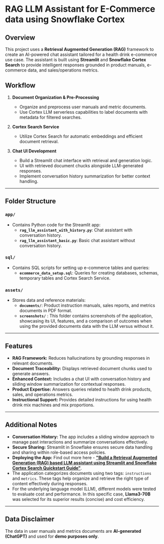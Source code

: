 # RAG LLM Assistant for E-Commerce data using Snowflake Cortex  

## Overview  
This project uses a **Retrieval Augmented Generation (RAG)** framework to create an AI-powered chat assistant tailored for a health drink e-commerce use case. The assistant is built using **Streamlit** and **Snowflake Cortex Search** to provide intelligent responses grounded in product manuals, e-commerce data, and sales/operations metrics.  

## Workflow  
1. **Document Organization & Pre-Processing**  
   - Organize and preprocess user manuals and metric documents.  
   - Use Cortex LLM serverless capabilities to label documents with metadata for filtered searches.  

2. **Cortex Search Service**  
   - Utilize Cortex Search for automatic embeddings and efficient document retrieval.  

3. **Chat UI Development**  
   - Build a Streamlit chat interface with retrieval and generation logic.  
   - UI with retrieved document chucks alongside LLM-generated responses.  
   - Implement conversation history summarization for better context handling.  

---

## Folder Structure  

### `app/`  
- Contains Python code for the Streamlit app:  
  - **`rag_llm_assistant_with_history.py`**: Chat assistant with conversation history.  
  - **`rag_llm_assistant_basic.py`**: Basic chat assistant without conversation history.  

### `sql/`  
- Contains SQL scripts for setting up e-commerce tables and queries:  
  - **`ecommerce_data_setup.sql`**: Queries for creating databases, schemas, temporary tables and Cortex Search Service.

### `assets/`  
- Stores data and reference materials:  
  - **`documents/`**: Product instruction manuals, sales reports, and metrics documents in PDF format.  
  - **`screenshots/`** : This folder contains screenshots of the application, showcasing its UI, features, and a comparison of outcomes when using the provided documents data with the LLM versus without it.

---
## Features  
- **RAG Framework:** Reduces hallucinations by grounding responses in relevant documents.  
- **Document Traceability:** Displays retrieved document chunks used to generate answers.  
- **Enhanced Context:** Includes a chat UI with conversation history and sliding window summarization for contextual responses.  
- **Product Expertise:** Answers queries related to health drink products, sales, and operations metrics.  
- **Instructional Support:** Provides detailed instructions for using health drink mix machines and mix proportions.  

---

## Additional Notes  

- **Conversation History:** The app includes a sliding window approach to manage past interactions and summarize conversations effectively.  
- **Secure Sharing:** Streamlit in Snowflake ensures secure data handling and sharing within role-based access policies.  
- **Deploying the App:** Find out more here - [**"Build a Retrieval Augmented Generation (RAG) based LLM assistant using Streamlit and Snowflake Cortex Search Quickstart Guide"**]().
-  The application categorizes documents using two tags: `instructions` and `metrics`. These tags help organize and retrieve the right type of content effectively during responses.
- For the underlying language model (LLM), different models were tested to evaluate cost and performance. In this specific case, **Llama3-70B** was selected for its superior results (concise) and cost efficiency.
---

## Data Disclaimer  

The data in user manuals and metrics documents are **AI-generated (ChatGPT)** and used for **demo purposes only**.   
